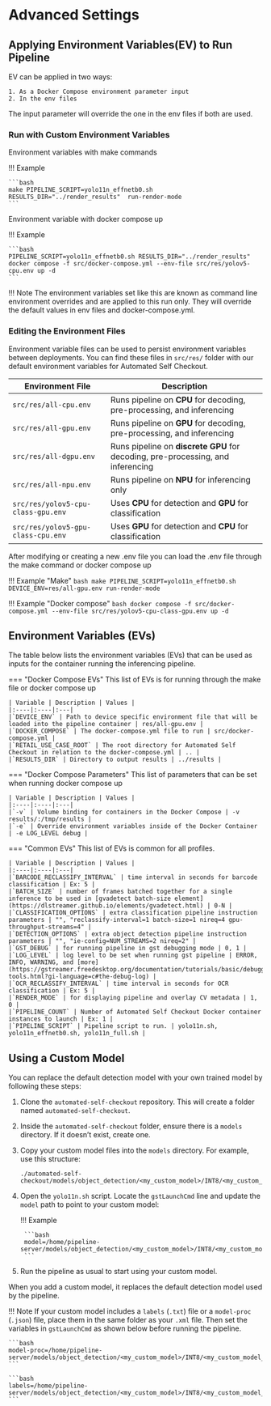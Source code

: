 # Advanced Settings

## Applying Environment Variables(EV) to Run Pipeline

EV can be applied in two ways:

    1. As a Docker Compose environment parameter input 
    2. In the env files

The input parameter will override the one in the env files if both are used.

### Run with Custom Environment Variables

Environment variables with make commands

!!! Example

    ```bash
    make PIPELINE_SCRIPT=yolo11n_effnetb0.sh RESULTS_DIR="../render_results"  run-render-mode
    ```

Environment variable with docker compose up

!!! Example

    ```bash
    PIPELINE_SCRIPT=yolo11n_effnetb0.sh RESULTS_DIR="../render_results" docker compose -f src/docker-compose.yml --env-file src/res/yolov5-cpu.env up -d
    ```

!!! Note
        The environment variables set like this are known as command line environment overrides and are applied to this run only.
        They will override the default values in env files and docker-compose.yml.

### Editing the Environment Files

Environment variable files can be used to persist environment variables between deployments. You can find these files in `src/res/` folder with our default environment variables for Automated Self Checkout.

| Environment File                          | Description                                                             |
|-------------------------------------------|-------------------------------------------------------------------------|
| `src/res/all-cpu.env`                     | Runs pipeline on **CPU** for decoding, pre-processing, and inferencing |
| `src/res/all-gpu.env`                     | Runs pipeline on **GPU** for decoding, pre-processing, and inferencing |
| `src/res/all-dgpu.env`                    | Runs pipeline on **discrete GPU** for decoding, pre-processing, and inferencing |
| `src/res/all-npu.env`                     | Runs pipeline on **NPU** for inferencing only                          |
| `src/res/yolov5-cpu-class-gpu.env`        | Uses **CPU** for detection and **GPU** for classification              |
| `src/res/yolov5-gpu-class-cpu.env`        | Uses **GPU** for detection and **CPU** for classification              |


After modifying or creating a new .env file you can load the .env file through the make command or docker compose up

!!! Example  "Make"
    ```bash
    make PIPELINE_SCRIPT=yolo11n_effnetb0.sh DEVICE_ENV=res/all-gpu.env run-render-mode    
    ```

!!! Example "Docker compose"
    ```bash
    docker compose -f src/docker-compose.yml --env-file src/res/yolov5-cpu-class-gpu.env up -d
    ```

## Environment Variables (EVs)

The table below lists the environment variables (EVs) that can be used as inputs for the container running the inferencing pipeline.

=== "Docker Compose EVs"
    This list of EVs is for running through the make file or docker compose up

    | Variable | Description | Values |
    |:----|:----|:---|
    |`DEVICE_ENV` | Path to device specific environment file that will be loaded into the pipeline container | res/all-gpu.env |    
    |`DOCKER_COMPOSE` | The docker-compose.yml file to run | src/docker-compose.yml |
    |`RETAIL_USE_CASE_ROOT` | The root directory for Automated Self Checkout in relation to the docker-compose.yml | .. |
    |`RESULTS_DIR` | Directory to output results | ../results |

=== "Docker Compose Parameters"
    This list of parameters that can be set when running docker compose up

    | Variable | Description | Values |
    |:----|:----|:---|
    |`-v` | Volume binding for containers in the Docker Compose | -v results/:/tmp/results |
    |`-e` | Override environment variables inside of the Docker Container | -e LOG_LEVEL debug |

=== "Common EVs"
    This list of EVs is common for all profiles.

    | Variable | Description | Values |
    |:----|:----|:---|
    |`BARCODE_RECLASSIFY_INTERVAL` | time interval in seconds for barcode classification | Ex: 5 |
    |`BATCH_SIZE` | number of frames batched together for a single inference to be used in [gvadetect batch-size element](https://dlstreamer.github.io/elements/gvadetect.html) | 0-N |
    |`CLASSIFICATION_OPTIONS` | extra classification pipeline instruction parameters | "", "reclassify-interval=1 batch-size=1 nireq=4 gpu-throughput-streams=4" |
    |`DETECTION_OPTIONS` | extra object detection pipeline instruction parameters | "", "ie-config=NUM_STREAMS=2 nireq=2" |
    |`GST_DEBUG` | for running pipeline in gst debugging mode | 0, 1 |
    |`LOG_LEVEL` | log level to be set when running gst pipeline | ERROR, INFO, WARNING, and [more](https://gstreamer.freedesktop.org/documentation/tutorials/basic/debugging-tools.html?gi-language=c#the-debug-log) |
    |`OCR_RECLASSIFY_INTERVAL` | time interval in seconds for OCR classification | Ex: 5 |
    |`RENDER_MODE` | for displaying pipeline and overlay CV metadata | 1, 0 |
    |`PIPELINE_COUNT` | Number of Automated Self Checkout Docker container instances to launch | Ex: 1 |
    |`PIPELINE_SCRIPT` | Pipeline script to run. | yolo11n.sh, yolo11n_effnetb0.sh, yolo11n_full.sh |


## Using a Custom Model

You can replace the default detection model with your own trained model by following these steps:

1. Clone the `automated-self-checkout` repository. This will create a folder named `automated-self-checkout`.

2. Inside the `automated-self-checkout` folder, ensure there is a `models` directory. If it doesn’t exist, create one.

3. Copy your custom model files into the `models` directory. For example, use this structure:

    ```text
    ./automated-self-checkout/models/object_detection/<my_custom_model>/INT8/<my_custom_model.xml>
    ```

4. Open the `yolo11n.sh` script. Locate the `gstLaunchCmd` line and update the `model` path to point to your custom model:

    !!! Example

        ```bash
        model=/home/pipeline-server/models/object_detection/<my_custom_model>/INT8/<my_custom_model.xml>
        ```

5. Run the pipeline as usual to start using your custom model.

When you add a custom model, it replaces the default detection model used by the pipeline.

!!! Note
    If your custom model includes a `labels` (`.txt`) file or a `model-proc` (`.json`) file, place them in the same folder as your `.xml` file. Then set the variables in `gstLaunchCmd` as shown below before running the pipeline.

    ```bash
    model-proc=/home/pipeline-server/models/object_detection/<my_custom_model>/INT8/<my_custom_model_proc.json>
    ```

    ```bash
    labels=/home/pipeline-server/models/object_detection/<my_custom_model>/INT8/<my_custom_model_labels.txt>
    ```


